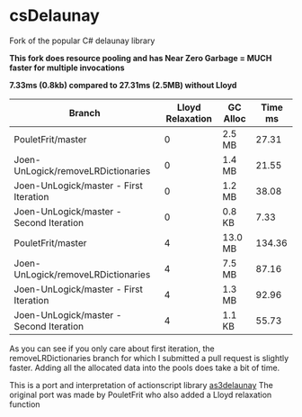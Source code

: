 csDelaunay
==========

Fork of the popular C# delaunay library 

**This fork does resource pooling and has Near Zero Garbage = MUCH faster for multiple invocations**

**7.33ms (0.8kb) compared to 27.31ms (2.5MB) without Lloyd**

| Branch | Lloyd Relaxation | GC Alloc | Time ms |
| --------------- | --------------- | --------------- | --------------- |
| PouletFrit/master | 0 | 2.5 MB | 27.31 |
| Joen-UnLogick/removeLRDictionaries | 0 | 1.4 MB | 21.55 |
| Joen-UnLogick/master - First Iteration | 0 | 1.2 MB | 38.08 |
| Joen-UnLogick/master - Second Iteration | 0 | 0.8 KB | 7.33 |
| PouletFrit/master | 4 | 13.0 MB | 134.36  |
| Joen-UnLogick/removeLRDictionaries | 4 | 7.5 MB | 87.16  |
| Joen-UnLogick/master - First Iteration | 4 | 1.3 MB | 92.96 |
| Joen-UnLogick/master - Second Iteration | 4 | 1.1 KB | 55.73 |

As you can see if you only care about first iteration, the removeLRDictionaries branch for which I submitted a pull request is slightly faster. Adding all the allocated data into the pools does take a bit of time.

This is a port and interpretation of actionscript library [as3delaunay](http://nodename.github.io/as3delaunay/)
The original port was made by PouletFrit who also added a Lloyd relaxation function
